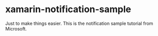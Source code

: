 # xamarin-notification-sample
Just to make things easier. This is the notification sample tutorial from Microsoft.
